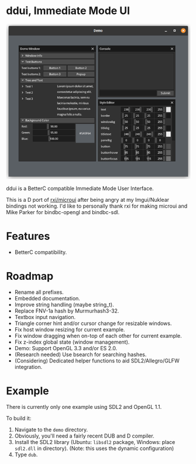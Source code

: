 # ddui, Immediate Mode UI

![demo](images/demo.png)

ddui is a BetterC compatible Immediate Mode User Interface.

This is a D port of [rxi/microui](https://github.com/rxi/microui) after being
angry at my Imgui/Nuklear bindings not working. I'd like to personally thank rxi
for making microui and Mike Parker for bindbc-opengl and bindbc-sdl.

# Features

- BetterC compatibility.

# Roadmap

- Rename all prefixes.
- Embedded documentation.
- Improve string handling (maybe string_t).
- Replace FNV-1a hash by Murmurhash3-32.
- Textbox input navigation.
- Triangle corner hint and/or cursor change for resizable windows.
- Fix host window resizing for current example.
- Fix window dragging when on-top of each other for current example.
- Fix z-index global state (window management).
- Demo: Support OpenGL 3.3 and/or ES 2.0.
- (Research needed) Use bsearch for searching hashes.
- (Considering) Dedicated helper functions to aid SDL2/Allegro/GLFW integration.

# Example

There is currently only one example using SDL2 and OpenGL 1.1.

To build it:
1. Navigate to the `demo` directory.
2. Obviously, you'll need a fairly recent DUB and D compiler.
3. Install the SDL2 library (Ubuntu: `libsdl2` package, Windows: place `sdl2.dll` in directory). (Note: this uses the dynamic configuration)
4. Type `dub`.